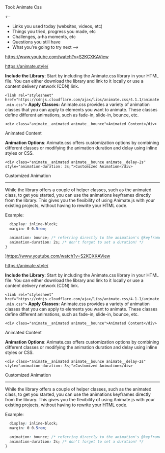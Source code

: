 

Tool: Animate Css

<--
* Links you used today (websites, videos, etc)
* Things you tried, progress you made, etc
* Challenges, a-ha moments, etc
* Questions you still have
* What you're going to try next
-->

https://www.youtube.com/watch?v=S2KCXKAView

https://animate.style/

**Include the Library**: Start by including the Animate.css library in your HTML file. You can either download the library and link to it locally or use a content delivery network (CDN) link.

<link rel="stylesheet" href="https://cdnjs.cloudflare.com/ajax/libs/animate.css/4.1.1/animate.min.css">

```<link rel="stylesheet" href="https://cdnjs.cloudflare.com/ajax/libs/animate.css/4.1.1/animate.min.css">```
**Apply Classes:** Animate.css provides a variety of animation classes that you can apply to elements you want to animate. These classes define different animations, such as fade-in, slide-in, bounce, etc.


```<div class="animate__animated animate__bounce">Animated Content</div>```
<div class="animate__animated animate__bounce">Animated Content</div>

**Animation Options**: Animate.css offers customization options by combining different classes or modifying the animation duration and delay using inline styles or CSS.


```<div class="animate__animated animate__bounce animate__delay-2s" style="animation-duration: 3s;">Customized Animation</div>```
<div class="animate__animated animate__bounce animate__delay-2s" style="animation-duration: 3s;">Customized Animation</div>


---





While the library offers a couple of helper classes, such as the animated class, to get you started, you can use the animations keyframes directly from the library. This gives you the flexibility of using Animate.js with your existing projects, without having to rewrite your HTML code.

Example:

```css .my-element {
  display: inline-block;
  margin: 0 0.5rem;

  animation: bounce; /* referring directly to the animation's @keyframe declaration */
  animation-duration: 2s; /* don't forget to set a duration! */
}
```
)https://www.youtube.com/watch?v=S2KCXKAView

https://animate.style/

**Include the Library**: Start by including the Animate.css library in your HTML file. You can either download the library and link to it locally or use a content delivery network (CDN) link.

<link rel="stylesheet" href="https://cdnjs.cloudflare.com/ajax/libs/animate.css/4.1.1/animate.min.css">

```<link rel="stylesheet" href="https://cdnjs.cloudflare.com/ajax/libs/animate.css/4.1.1/animate.min.css">```
**Apply Classes:** Animate.css provides a variety of animation classes that you can apply to elements you want to animate. These classes define different animations, such as fade-in, slide-in, bounce, etc.


```<div class="animate__animated animate__bounce">Animated Content</div>```
<div class="animate__animated animate__bounce">Animated Content</div>

**Animation Options**: Animate.css offers customization options by combining different classes or modifying the animation duration and delay using inline styles or CSS.


```<div class="animate__animated animate__bounce animate__delay-2s" style="animation-duration: 3s;">Customized Animation</div>```
<div class="animate__animated animate__bounce animate__delay-2s" style="animation-duration: 3s;">Customized Animation</div>


---





While the library offers a couple of helper classes, such as the animated class, to get you started, you can use the animations keyframes directly from the library. This gives you the flexibility of using Animate.js with your existing projects, without having to rewrite your HTML code.

Example:

```css .my-element {
  display: inline-block;
  margin: 0 0.5rem;

  animation: bounce; /* referring directly to the animation's @keyframe declaration */
  animation-duration: 2s; /* don't forget to set a duration! */
}
```
